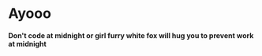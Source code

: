 # Ayooo
<h4>Don't code at midnight or girl furry white fox will hug you to prevent work at midnight</h4>

